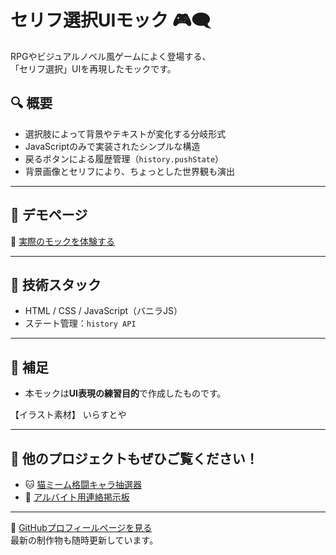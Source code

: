 # セリフ選択UIモック 🎮🗨️

RPGやビジュアルノベル風ゲームによく登場する、  
「セリフ選択」UIを再現したモックです。

## 🔍 概要

- 選択肢によって背景やテキストが変化する分岐形式
- JavaScriptのみで実装されたシンプルな構造
- 戻るボタンによる履歴管理（`history.pushState`）
- 背景画像とセリフにより、ちょっとした世界観も演出

---

## 🧪 デモページ

🔗 [実際のモックを体験する](https://tsushima-r.github.io/irasutoya-mock-app/)  


---

## 🧰 技術スタック

- HTML / CSS / JavaScript（バニラJS）
- ステート管理：`history API`

---

## 📝 補足

- 本モックは**UI表現の練習目的**で作成したものです。

【イラスト素材】
いらすとや


---

## 📌 他のプロジェクトもぜひご覧ください！

- 🐱 [猫ミーム格闘キャラ抽選器](https://github.com/tsushima-r/Meme-Fighter-Picker)
- 💬 [アルバイト用連絡掲示板](https://github.com/tsushima-r/help-board)

---

📁 [GitHubプロフィールページを見る](https://github.com/tsushima-r)  
最新の制作物も随時更新しています。


